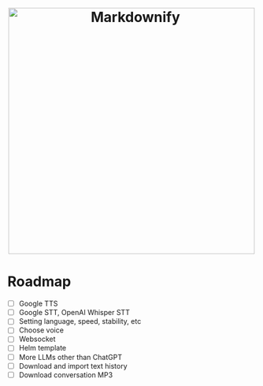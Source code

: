 <h1 align="center">
  <br>
  <img src="https://socialify.git.ci/proxoar/talk/image?description=1&font=Raleway&language=1&name=1&owner=1&pattern=Diagonal%20Stripes&theme=Light" alt="Markdownify" width="500">
  <br>
</h1>

# Roadmap
- [ ] Google TTS
- [ ] Google STT, OpenAI Whisper STT
- [ ] Setting language, speed, stability, etc
- [ ] Choose voice
- [ ] Websocket
- [ ] Helm template
- [ ] More LLMs other than ChatGPT
- [ ] Download and import text history 
- [ ] Download conversation MP3